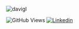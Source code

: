 ![davigl](https://i.imgur.com/qKFHZDV.png)

![GitHub Views](https://komarev.com/ghpvc/?username=davigl&color=ff2929)
[![Linkedin](https://img.shields.io/badge/Linkedin-ff2929.svg?logo=linkedin&logoWidth=20)](https://www.linkedin.com/in/davi-guimaraes/)

